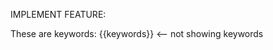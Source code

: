 IMPLEMENT FEATURE:

<!-- xmd:
set keywords = join ["debug","for now","in real","in a real","mock"]
-->
These are keywords: {{keywords}} <-- not showing keywords